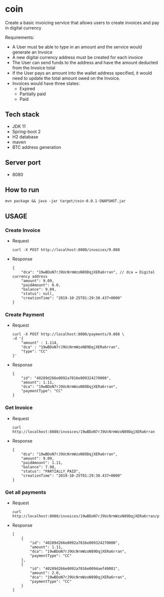 # coin
Create a basic invoicing service that allows users to create invoices and pay in digital currency

Requirements:
* A User must be able to type in an amount and the service would generate an Invoice
* A new digital currency address must be created for each invoice
* The User can send funds to the address and have the amount deducted from the Invoice total
* If the User pays an amount into the wallet address specified, it would need to update the total amount owed on the Invoice.
* Invoices would have three states:
    * Expired 
    * Partially paid
    * Paid

## Tech stack
* JDK 11
* Spring-boot 2
* H2 database
* maven
* BTC address generation

## Server port
* 8080

## How to run
```
mvn package && java -jar target/coin-0.0.1-SNAPSHOT.jar
```

## USAGE

### Create Invoice 
* Request
    ```
    curl -X POST http://localhost:8080/invoices/9.088
    ```
* Response
    ```
    {
        "dca": "19wBDoN7rJ9UcNrmWzoN89DqjXERa6rran", // dca = Digital currency address
        "amount": 9.09,
        "paidAmount": 0.0,
        "balance": 9.09,
        "status": null,
        "creationTime": "2019-10-25T01:29:30.437+0000"
    }
    ```
    
### Create Payment 
* Request
    ```
    curl -X POST http://localhost:8080/payments/9.088 \
    -d '{
    	"amount" : 1.114,
    	"dca" : "19wBDoN7rJ9UcNrmWzoN89DqjXERa6rran",
    	"type": "CC"
    }'
    
    ```
* Response
    ```
    {
        "id": "40289d266e0092a7016e009324270000",
        "amount": 1.11,
        "dca": "19wBDoN7rJ9UcNrmWzoN89DqjXERa6rran",
        "paymentType": "CC"
    }
    ```
   
### Get Invoice 
* Request
   ```
   curl http://localhost:8080/invoices/19wBDoN7rJ9UcNrmWzoN89DqjXERa6rran
   ```
* Response
   ```
   {
       "dca": "19wBDoN7rJ9UcNrmWzoN89DqjXERa6rran",
       "amount": 9.09,
       "paidAmount": 1.11,
       "balance": 7.98,
       "status": "PARTIALLY_PAID",
       "creationTime": "2019-10-25T01:29:30.437+0000"
   }
   ```
 
 ### Get all payments
 * Request
    ```
    curl http://localhost:8080/invoices/19wBDoN7rJ9UcNrmWzoN89DqjXERa6rran/payments
    ```
 * Response
    ```
    [
        {
            "id": "40289d266e0092a7016e009324270000",
            "amount": 1.11,
            "dca": "19wBDoN7rJ9UcNrmWzoN89DqjXERa6rran",
            "paymentType": "CC"
        },
        {
            "id": "40289d266e0092a7016e0094aef40001",
            "amount": 2.0,
            "dca": "19wBDoN7rJ9UcNrmWzoN89DqjXERa6rran",
            "paymentType": "CC"
        }
    ]
    ```
        
